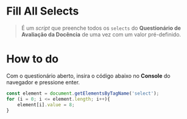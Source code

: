 # Fill All Selects
> É um *script* que preenche todos os `selects` do **Questionário de Avaliação da Docência** de uma vez com um valor pré-definido.

# How to do

Com o questionário aberto, insira o código abaixo no **Console** do navegador e pressione enter.

```js
const element = document.getElementsByTagName('select');
for (i = 0; i <= element.length; i++){
    element[i].value = 8;
}
```

